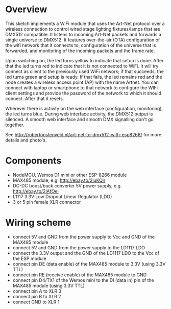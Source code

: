 # Overview

This sketch implements a WiFi module that uses the Art-Net protocol over a wireless connection to control wired stage lighting fixtures/lamps that are DMX512 compatible. It listens to incoming Art-Net packets and forwards a single universe to DMX512. It features over-the-air (OTA) configuration of the wifi network that it connects to, configuration of the universe that is forwarded, and monitoring of the incoming packets and the frame rate.

Upon switching on, the led turns yellow to indicate that setup is done. After that the led turns red to indicate that it is not connected to WiFi. It will try connect as client to the previously used WiFi network; if that succeeds, the led turns green and setup is ready. If that fails, the led remains red and the node creates a wireless access point (AP) with the name Artnet. You can connect with laptop or smartphone to that network to configure the WIFi client settings and provide the password of the network to which it should connect. After that it resets.

Wherever there is activity on the web interface (configuration, monitoring), the led turns blue. During web interface activity, the DMX512 output is silenced. A smooth web interface and smooth DMX signalling don't go together.

See http://robertoostenveld.nl/art-net-to-dmx512-with-esp8266/ for more details and photo's.

# Components
 - NodeMCU, Wemos D1 mini or other ESP-8266 module
 - MAX485 module, e.g.  http://ebay.to/2iuKQlr
 - DC-DC boost/buck converter 5V power supply, e.g. http://ebay.to/2iAfOei
 - L1117 3.3V Low Dropout Linear Regulator (LDO)
 - 3 or 5 pin female XLR connector

# Wiring scheme
 - connect 5V and GND from the power supply to Vcc and GND of the MAX485 module
 - connect 5V and GND from the power supply to the LD1117 LDO
 - connect the 3.3V output and the GND of the LD1117 LDO to the Vcc of the ESP module
 - connect pin DE (data enable) of the MAX485 module to 3.3V (using 3.3V TTL)
 - connect pin RE (receive enable) of the MAX485 module to GND
 - connect pin D4/TX1 of the Wemos mini to the DI (data in) pin of the MAX485 module (using 3.3V TTL)
 - connect pin A to XLR 3
 - connect pin B to XLR 2
 - connect GND   to XLR 1

